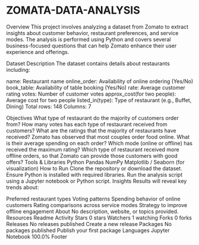 # ZOMATA-DATA-ANALYSIS
Overview
This project involves analyzing a dataset from Zomato to extract insights about customer behavior, restaurant preferences, and service modes. The analysis is performed using Python and covers several business-focused questions that can help Zomato enhance their user experience and offerings.

Dataset Description
The dataset contains details about restaurants including:

name: Restaurant name
online_order: Availability of online ordering (Yes/No)
book_table: Availability of table booking (Yes/No)
rate: Average customer rating
votes: Number of customer votes
approx_cost(for two people): Average cost for two people
listed_in(type): Type of restaurant (e.g., Buffet, Dining)
Total rows: 148
Columns: 7

Objectives
What type of restaurant do the majority of customers order from?
How many votes has each type of restaurant received from customers?
What are the ratings that the majority of restaurants have received?
Zomato has observed that most couples order food online. What is their average spending on each order?
Which mode (online or offline) has received the maximum rating?
Which type of restaurant received more offline orders, so that Zomato can provide those customers with good offers?
Tools & Libraries
Python
Pandas
NumPy
Matplotlib / Seaborn (for visualization)
How to Run
Clone the repository or download the dataset.
Ensure Python is installed with required libraries.
Run the analysis script using a Jupyter notebook or Python script.
Insights
Results will reveal key trends about:

Preferred restaurant types
Voting patterns
Spending behavior of online customers
Rating comparisons across service modes
Strategy to improve offline engagement
About
No description, website, or topics provided.
Resources
 Readme
 Activity
Stars
 0 stars
Watchers
 1 watching
Forks
 0 forks
Releases
No releases published
Create a new release
Packages
No packages published
Publish your first package
Languages
Jupyter Notebook
100.0%
Footer
